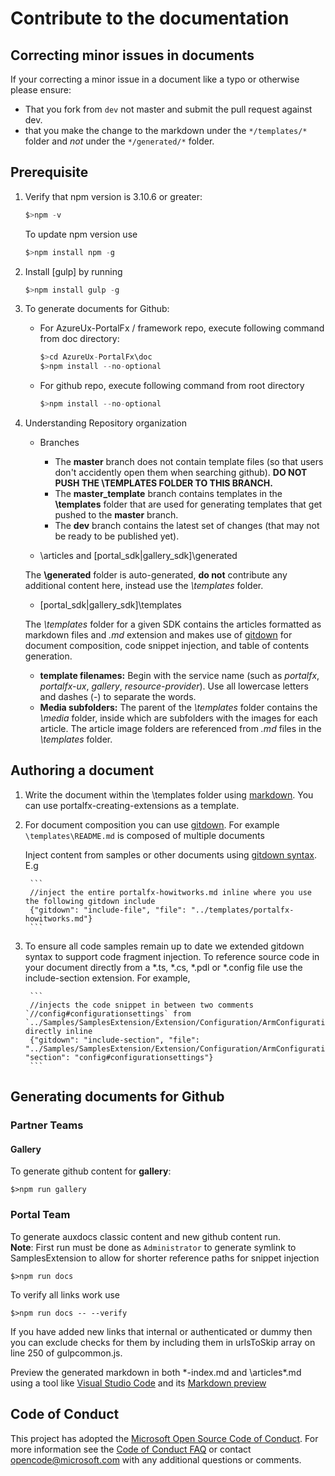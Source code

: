 
# Contribute to the documentation

## Correcting minor issues in documents

If your correcting a minor issue in a document like a typo or otherwise please ensure:
- That you fork from `dev` not master and submit the pull request against dev.
- that you make the change to the markdown under the `*/templates/*` folder and *not* under the `*/generated/*` folder.

## Prerequisite

1. Verify that npm version is 3.10.6 or greater:
    ```ts
    $>npm -v 
    ```
   To update npm version use
   ```ts 
   $>npm install npm -g
   ```
1. Install [gulp] by running 
    ```ts
    $>npm install gulp -g
    ```
1. To generate documents for Github:
    - For AzureUx-PortalFx / framework repo, execute following command from doc directory:
        ```ts
        $>cd AzureUx-PortalFx\doc
        $>npm install --no-optional
        ```
    - For github repo,  execute following command from root directory
        ```ts
        $>npm install --no-optional
        ```
1. Understanding Repository organization

    - Branches
        - The **master** branch does not contain template files (so that users don't accidently open them when searching github).  **DO NOT PUSH THE \TEMPLATES FOLDER TO THIS BRANCH.** 
        - The **master_template** branch contains templates in the **\templates** folder that are used for generating templates that get pushed to the **master** branch.
        - The **dev** branch contains the latest set of changes (that may not be ready to be published yet).

    - \articles and \[portal_sdk|gallery_sdk]\generated
    

    The  **\generated** folder is auto-generated, **do not** contribute any additional content here, instead use the *\templates* folder.
    
    - \[portal_sdk|gallery_sdk]\templates
    
    The *\templates* folder for a given SDK contains the articles formatted as markdown files and *.md* extension and makes use of [gitdown](https://www.npmjs.com/package/gitdown) for document composition, code snippet injection, and table of contents generation.

    * **template filenames:** Begin with the service name (such as *portalfx*, *portalfx-ux*, *gallery*, *resource-provider*). Use all lowercase letters and dashes (-) to separate the words. 
    * **Media subfolders:** The parent of the *\templates* folder contains the *\media* folder, inside which are subfolders with the images for each article. The article image folders are referenced from *.md* files in the *\templates* folder.

## Authoring a document

1. Write the document within the \templates folder using [markdown](http://daringfireball.net/projects/markdown/). You can use portalfx-creating-extensions as a template.
1. For document composition you can use [gitdown](https://www.npmjs.com/package/gitdown).  For example `\templates\README.md` is composed of multiple documents  

    Inject content from samples or other documents using [gitdown syntax](https://github.com/gajus/gitdown).  E.g
    
    <!-- gitdown: off -->
    
        ```
        //inject the entire portalfx-howitworks.md inline where you use the following gitdown include
        {"gitdown": "include-file", "file": "../templates/portalfx-howitworks.md"}
        ```
        
    <!-- gitdown: on -->
1. To ensure all code samples remain up to date we extended gitdown syntax to support code fragment injection. To reference source code in your document directly from a *.ts, *.cs, *.pdl or *.config file use the include-section extension.
    For example,
    
    <!-- gitdown: off -->
    
        ```
        //injects the code snippet in between two comments `//config#configurationsettings` from `../Samples/SamplesExtension/Extension/Configuration/ArmConfiguration.cs` directly inline
        {"gitdown": "include-section", "file": "../Samples/SamplesExtension/Extension/Configuration/ArmConfiguration.cs", "section": "config#configurationsettings"}
        ```
        
    <!-- gitdown: on -->

## Generating documents for Github 

### Partner Teams

#### Gallery
To generate github content for **gallery**:
```
$>npm run gallery
```

### Portal Team

To generate auxdocs classic content and new github content run.  
**Note**: First run must be done as `Administrator` to generate symlink to SamplesExtension to allow for shorter reference paths for snippet injection
    
```
$>npm run docs
```

To verify all links work use
```
$>npm run docs -- --verify
```

If you have added new links that internal or authenticated or dummy then you can exclude checks for them by including them in  urlsToSkip array on line 250 of gulpcommon.js.


Preview the generated markdown in both \*-index.md and \articles\*.md using a tool like [Visual Studio Code](https://code.visualstudio.com/) and its [Markdown preview](https://code.visualstudio.com/Docs/languages/markdown#_markdown-preview)

## Code of Conduct
This project has adopted the [Microsoft Open Source Code of Conduct](https://opensource.microsoft.com/codeofconduct/). For more information see the [Code of Conduct FAQ](https://opensource.microsoft.com/codeofconduct/faq/) or contact [opencode@microsoft.com](mailto:opencode@microsoft.com) with any additional questions or comments.
